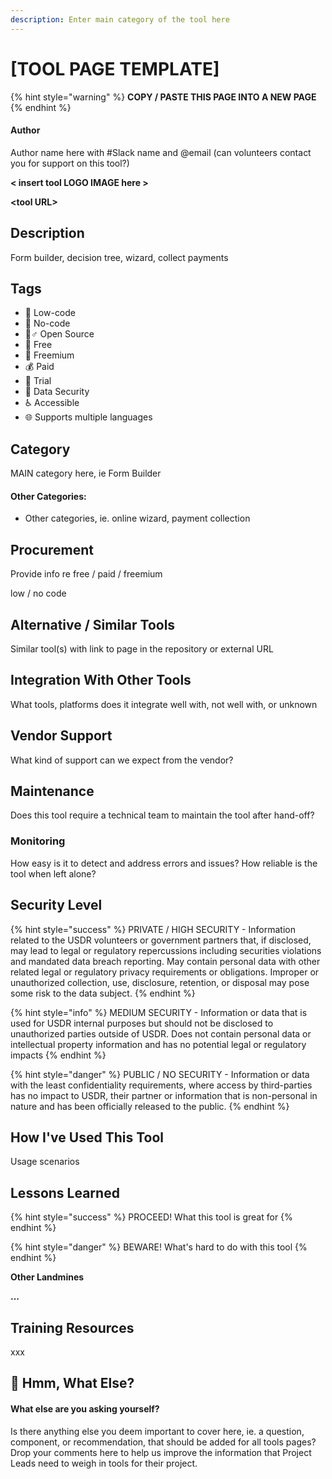 ```yaml
---
description: Enter main category of the tool here
---
```


# \[TOOL PAGE TEMPLATE\]

{% hint style="warning" %}
**COPY / PASTE THIS PAGE INTO A NEW PAGE**
{% endhint %}

#### Author

Author name here with \#Slack name and @email \(can volunteers contact you for support on this tool?\)

**&lt; insert tool LOGO IMAGE here &gt;**

**&lt;tool URL&gt;**

## Description

Form builder, decision tree, wizard, collect payments

## Tags

* 🔧 Low-code
* 🌈 No-code
* 🧙♂ Open Source
* 🎁 Free
* 💸 Freemium
* 💰 Paid
* 🥁 Trial
* 🔑 Data Security 
* ♿ Accessible
* 🌐 Supports multiple languages

## Category

MAIN category here, ie Form Builder

#### Other Categories:

* Other categories, ie. online wizard, payment collection

## Procurement

Provide info re free / paid / freemium

low / no code

## Alternative / Similar Tools

Similar tool\(s\) with link to page in the repository or external URL

## Integration With Other Tools

What tools, platforms does it integrate well with, not well with, or unknown

## Vendor Support

What kind of support can we expect from the vendor?

## Maintenance

Does this tool require a technical team to maintain the tool after hand-off?

### Monitoring

How easy is it to detect and address errors and issues? How reliable is the tool when left alone? 

## Security Level

{% hint style="success" %}
PRIVATE / HIGH SECURITY - Information related to the USDR volunteers or government partners that, if disclosed, may lead to legal or regulatory repercussions including securities violations and mandated data breach reporting. May contain personal data with other related legal or regulatory privacy requirements or obligations. Improper or unauthorized collection, use, disclosure, retention, or disposal may pose some risk to the data subject.
{% endhint %}

{% hint style="info" %}
MEDIUM SECURITY - Information or data that is used for USDR internal purposes but should not be disclosed to unauthorized parties outside of USDR. Does not contain personal data or intellectual property information and has no potential legal or regulatory impacts
{% endhint %}

{% hint style="danger" %}
PUBLIC / NO SECURITY - Information or data with the least confidentiality requirements, where access by third-parties has no impact to USDR, their partner or information that is non-personal in nature and has been officially released to the public.
{% endhint %}

## How I've Used This Tool

Usage scenarios

## Lessons Learned

{% hint style="success" %}
PROCEED! What this tool is great for
{% endhint %}

{% hint style="danger" %}
BEWARE! What's hard to do with this tool
{% endhint %}

**Other Landmines**

**...**

## Training Resources

xxx

##  🤔 Hmm, What Else?

#### What else are you asking yourself?

Is there anything else you deem important to cover here, ie. a question, component, or recommendation, that should be added for all tools pages? Drop your comments here to help us improve the information that Project Leads need to weigh in tools for their project.

